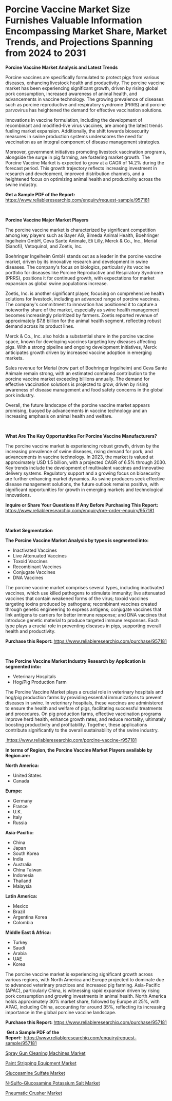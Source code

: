 <p><h1>Porcine Vaccine Market Size Furnishes Valuable Information Encompassing Market Share, Market Trends, and Projections Spanning from 2024 to 2031</h1></p><p><strong>Porcine Vaccine Market Analysis and Latest Trends</strong></p>
<p><p>Porcine vaccines are specifically formulated to protect pigs from various diseases, enhancing livestock health and productivity. The porcine vaccine market has been experiencing significant growth, driven by rising global pork consumption, increased awareness of animal health, and advancements in vaccine technology. The growing prevalence of diseases such as porcine reproductive and respiratory syndrome (PRRS) and porcine parvovirus has heightened the demand for effective vaccination solutions.</p><p>Innovations in vaccine formulation, including the development of recombinant and modified-live virus vaccines, are among the latest trends fueling market expansion. Additionally, the shift towards biosecurity measures in swine production systems underscores the need for vaccination as an integral component of disease management strategies. </p><p>Moreover, government initiatives promoting livestock vaccination programs, alongside the surge in pig farming, are fostering market growth. The Porcine Vaccine Market is expected to grow at a CAGR of 14.2% during the forecast period. This growth trajectory reflects increasing investment in research and development, improved distribution channels, and a heightened focus on optimizing animal health and productivity across the swine industry.</p></p>
<p><strong>Get a Sample PDF of the Report:&nbsp;</strong> <a href="https://www.reliableresearchiq.com/enquiry/request-sample/957181?utm_campaign=104&utm_medium=2&utm_source=Github&utm_content=ia&utm_term=03122024&utm_id=porcine-vaccine">https://www.reliableresearchiq.com/enquiry/request-sample/957181</a></p>
<p>&nbsp;</p>
<p><strong>Porcine Vaccine Major Market Players</strong></p>
<p><p>The porcine vaccine market is characterized by significant competition among key players such as Bayer AG, Bimeda Animal Health, Boehringer Ingelheim GmbH, Ceva Sante Animale, Eli Lilly, Merck & Co., Inc., Merial (Sanofi), Vetoquinol, and Zoetis, Inc.</p><p>Boehringer Ingelheim GmbH stands out as a leader in the porcine vaccine market, driven by its innovative research and development in swine diseases. The company's focus on biologics, particularly its vaccine portfolio for diseases like Porcine Reproductive and Respiratory Syndrome (PRRS), positions it for continued growth, with expectations for market expansion as global swine populations increase.</p><p>Zoetis, Inc. is another significant player, focusing on comprehensive health solutions for livestock, including an advanced range of porcine vaccines. The company's commitment to innovation has positioned it to capture a noteworthy share of the market, especially as swine health management becomes increasingly prioritized by farmers. Zoetis reported revenue of approximately $7.8 billion for the animal health segment, reflecting robust demand across its product lines.</p><p>Merck & Co., Inc. also holds a substantial share in the porcine vaccine space, known for developing vaccines targeting key diseases affecting pigs. With a strong pipeline and ongoing development initiatives, Merck anticipates growth driven by increased vaccine adoption in emerging markets.</p><p>Sales revenue for Merial (now part of Boehringer Ingelheim) and Ceva Sante Animale remain strong, with an estimated combined contribution to the porcine vaccine market exceeding billions annually. The demand for effective vaccination solutions is projected to grow, driven by rising awareness of disease management and food safety concerns in the global pork industry.</p><p>Overall, the future landscape of the porcine vaccine market appears promising, buoyed by advancements in vaccine technology and an increasing emphasis on animal health and welfare.</p></p>
<p>&nbsp;</p>
<p><strong>What Are The Key Opportunities For Porcine Vaccine Manufacturers?</strong></p>
<p><p>The porcine vaccine market is experiencing robust growth, driven by the increasing prevalence of swine diseases, rising demand for pork, and advancements in vaccine technology. In 2023, the market is valued at approximately USD 1.5 billion, with a projected CAGR of 6.5% through 2030. Key trends include the development of multivalent vaccines and innovative delivery systems. Regulatory support and a growing focus on biosecurity are further enhancing market dynamics. As swine producers seek effective disease management solutions, the future outlook remains positive, with significant opportunities for growth in emerging markets and technological innovations.</p></p>
<p><strong>Inquire or Share Your Questions If Any Before Purchasing This Report:</strong> <a href="https://www.reliableresearchiq.com/enquiry/pre-order-enquiry/957181?utm_campaign=104&utm_medium=2&utm_source=Github&utm_content=ia&utm_term=03122024&utm_id=porcine-vaccine">https://www.reliableresearchiq.com/enquiry/pre-order-enquiry/957181</a></p>
<p>&nbsp;</p>
<p><strong>Market Segmentation</strong></p>
<p><strong>The Porcine Vaccine Market Analysis by types is segmented into:</strong></p>
<p><ul><li>Inactivated Vaccines</li><li>Live Attenuated Vaccines</li><li>Toxoid Vaccines</li><li>Recombinant Vaccines</li><li>Conjugate Vaccines</li><li>DNA Vaccines</li></ul></p>
<p><p>The porcine vaccine market comprises several types, including inactivated vaccines, which use killed pathogens to stimulate immunity; live attenuated vaccines that contain weakened forms of the virus; toxoid vaccines targeting toxins produced by pathogens; recombinant vaccines created through genetic engineering to express antigens; conjugate vaccines that link antigens to carriers for better immune response; and DNA vaccines that introduce genetic material to produce targeted immune responses. Each type plays a crucial role in preventing diseases in pigs, supporting overall health and productivity.</p></p>
<p><strong>Purchase this Report:&nbsp;</strong><a href="https://www.reliableresearchiq.com/purchase/957181?utm_campaign=104&utm_medium=2&utm_source=Github&utm_content=ia&utm_term=03122024&utm_id=porcine-vaccine">https://www.reliableresearchiq.com/purchase/957181</a></p>
<p>&nbsp;</p>
<p><strong>The Porcine Vaccine Market Industry Research by Application is segmented into:</strong></p>
<p><ul><li>Veterinary Hospitals</li><li>Hog/Pig Production Farm</li></ul></p>
<p><p>The Porcine Vaccine Market plays a crucial role in veterinary hospitals and hog/pig production farms by providing essential immunizations to prevent diseases in swine. In veterinary hospitals, these vaccines are administered to ensure the health and welfare of pigs, facilitating successful treatments and procedures. On pig production farms, effective vaccination programs improve herd health, enhance growth rates, and reduce mortality, ultimately boosting productivity and profitability. Together, these applications contribute significantly to the overall sustainability of the swine industry.</p></p>
<p><a href="https://www.reliableresearchiq.com/porcine-vaccine-r957181?utm_campaign=104&utm_medium=2&utm_source=Github&utm_content=ia&utm_term=03122024&utm_id=porcine-vaccine">&nbsp;https://www.reliableresearchiq.com/porcine-vaccine-r957181</a></p>
<p><strong>In terms of Region, the Porcine Vaccine Market Players available by Region are:</strong></p>
<p>
    <p> <strong> North America: </strong>
        <ul>
            <li>United States</li>
            <li>Canada</li>
        </ul>
        </p> 
    <p> <strong> Europe: </strong>
        <ul>
            <li>Germany</li>
            <li>France</li>
            <li>U.K.</li>
            <li>Italy</li>
            <li>Russia</li>
        </ul>
        </p> 
    <p> <strong> Asia-Pacific: </strong>
        <ul>
            <li>China</li>
            <li>Japan</li>
            <li>South Korea</li>
            <li>India</li>
            <li>Australia</li>
            <li>China Taiwan</li>
            <li>Indonesia</li>
            <li>Thailand</li>
            <li>Malaysia</li>
        </ul>
        </p> 
    <p> <strong> Latin America: </strong>
        <ul>
            <li>Mexico</li>
            <li>Brazil</li>
            <li>Argentina Korea</li>
            <li>Colombia</li>
        </ul>
        </p> 
    <p> <strong> Middle East & Africa: </strong>
        <ul>
            <li>Turkey</li>
            <li>Saudi</li>
            <li>Arabia</li>
            <li>UAE</li>
            <li>Korea</li>
        </ul>
    </p>
    </p>
<p><p>The porcine vaccine market is experiencing significant growth across various regions, with North America and Europe projected to dominate due to advanced veterinary practices and increased pig farming. Asia-Pacific (APAC), particularly China, is witnessing rapid expansion driven by rising pork consumption and growing investments in animal health. North America holds approximately 30% market share, followed by Europe at 25%, with APAC, including China, accounting for around 35%, reflecting its increasing importance in the global porcine vaccine landscape.</p></p>
<p><strong>Purchase this Report: </strong><a href="https://www.reliableresearchiq.com/purchase/957181?utm_campaign=104&utm_medium=2&utm_source=Github&utm_content=ia&utm_term=03122024&utm_id=porcine-vaccine">https://www.reliableresearchiq.com/purchase/957181</a></p>
<p>&nbsp;<strong>Get a Sample PDF of the Report:&nbsp;&nbsp;</strong><a href="https://www.reliableresearchiq.com/enquiry/request-sample/957181?utm_campaign=104&utm_medium=2&utm_source=Github&utm_content=ia&utm_term=03122024&utm_id=porcine-vaccine">https://www.reliableresearchiq.com/enquiry/request-sample/957181</a></p>
<p><strong></strong></p>
<p><p><a href="https://www.linkedin.com/pulse/spray-gun-cleaning-machines-market-trends-strategic-insights-wgvgf?utm_campaign=104&utm_medium=2&utm_source=Github&utm_content=ia&utm_term=03122024&utm_id=porcine-vaccine">Spray Gun Cleaning Machines Market</a></p><p><a href="https://www.linkedin.com/pulse/insights-paint-stripping-equipment-market-players-size-geographical-kjlyf?utm_campaign=104&utm_medium=2&utm_source=Github&utm_content=ia&utm_term=03122024&utm_id=porcine-vaccine">Paint Stripping Equipment Market</a></p><p><a href="https://issuu.com/reportprime-2/docs/glucosamine-sulfate-market-size-2030.pptx?utm_campaign=104&utm_medium=2&utm_source=Github&utm_content=ia&utm_term=03122024&utm_id=porcine-vaccine">Glucosamine Sulfate Market</a></p><p><a href="https://issuu.com/reportprime-2/docs/n-sulfo-glucosamine-potassium-salt-market-size-203?utm_campaign=104&utm_medium=2&utm_source=Github&utm_content=ia&utm_term=03122024&utm_id=porcine-vaccine">N-Sulfo-Glucosamine Potassium Salt Market</a></p><p><a href="https://www.linkedin.com/pulse/global-pneumatic-crusher-45-cagr-forecast-2024-2031-topicsco-xlgaf?utm_campaign=104&utm_medium=2&utm_source=Github&utm_content=ia&utm_term=03122024&utm_id=porcine-vaccine">Pneumatic Crusher Market</a></p></p>